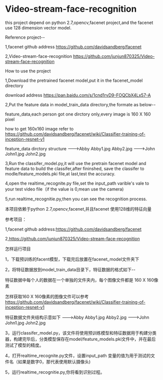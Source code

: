 # Video-stream-face-recognition

this project depend on python 2.7,opencv,facenet project,and the facenet use 128 dimension vector model.

Reference project--

1,facenet github address https://github.com/davidsandberg/facenet

2,Video-stream-face-recognition https://github.com/junjun870325/Video-stream-face-recognition

How to use the project

1,Download the pretrained facenet model,put it in the facenet_model directory

download address https://pan.baidu.com/s/1cnd1rvD9-FOQCbX4Lx57-A

2,Put the feature data in model_train_data directory,the formate as below--

feature_data,each person got one dirctory only,every image is 160 X 160 pixel

how to get 160x160 image refer to https://github.com/davidsandberg/facenet/wiki/Classifier-training-of-inception-resnet-v1

feature_data dirctory structure
    --->Abby
           Abby1.jpg
           Abby2.jpg
    --->John
          John1.jpg
          John2.jpg

3,Run the classifer_model.py,it will use the pretrain facenet model and feature data to build the classifer,after fininshed, save the classifer to modle/feature_models.pki file,at last,test the accuracy.

4,open the realtime_recognite.py file,set the input_path varible's vale to your test video file（if the value is 0,mean use the camera)

5,run realtime_recognitie.py,then you can see the recognition process.


本项目依赖于python 2.7,opencv,facenet,并且facenet 使用128维的特征向量

参考项目：

1,facenet github address:https://github.com/davidsandberg/facenet

2,https://github.com/junjun870325/Video-stream-face-recognition

怎样运行项目    

1，下载预训练的facent模型，下载完后放置在facenet_model文件夹下

2，将特征数据放到model_train_data目录下，特征数据的格式如下--

特征数据中每个人的数据在一个单独的文件夹内，每个图像文件都是 160 X 160像素

怎样获取160 X 160像素的图像文件可以参考 https://github.com/davidsandberg/facenet/wiki/Classifier-training-of-inception-resnet-v1

特征数据文件夹结构示意如下
    --->Abby
           Abby1.jpg
           Abby2.jpg
    --->John
          John1.jpg
          John2.jpg
          
3，运行classifer_model.py，该文件将使用预训练模型和特征数据用于构建分类器，构建完毕后，分类模型保存在model/feature_models.pki文件中，并在最后测试了模型的精度。

4，打开realtime_recognite.py文件，设置input_path 变量的值为用于测试的文件名（如果是数字0，那代表使用默认摄像头)

5，运行realtime_recognitie.py,你将看到识别过程。








